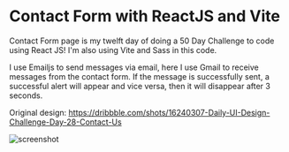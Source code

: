 ﻿# Contact Form with ReactJS and Vite

Contact Form page is my twelft day of doing a 50 Day Challenge to code using React JS! I'm also using Vite and Sass in this code.

I use Emailjs to send messages via email, here I use Gmail to receive messages from the contact form. If the message is successfully sent, a successful alert will appear and vice versa, then it will disappear after 3 seconds.

Original design: https://dribbble.com/shots/16240307-Daily-UI-Design-Challenge-Day-28-Contact-Us

![screenshot](https://github.com/auliaptru/fe_react_contact_form/assets/102896996/33f263a4-773a-4fa0-a8b6-dd1122e6f49f)
